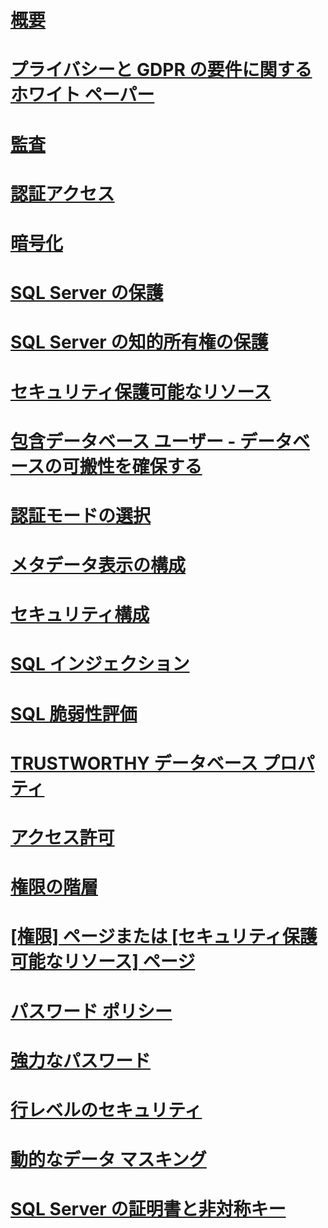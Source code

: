 # [概要](security-center-for-sql-server-database-engine-and-azure-sql-database.md)  
# [プライバシーと GDPR の要件に関するホワイト ペーパー](microsoft-sql-and-the-gdpr-requirements.md) 
# [監査](../../relational-databases/security/auditing/sql-server-audit-database-engine.md)
# [認証アクセス](../../relational-databases/security/authentication-access/getting-started-with-database-engine-permissions.md)
# [暗号化](../../relational-databases/security/encryption/sql-server-encryption.md)
# [SQL Server の保護](securing-sql-server.md)  
# [SQL Server の知的所有権の保護](protecting-your-sql-server-intellectual-property.md)  
# [セキュリティ保護可能なリソース](securables.md)  
# [包含データベース ユーザー - データベースの可搬性を確保する](contained-database-users-making-your-database-portable.md)  
# [認証モードの選択](choose-an-authentication-mode.md)  
# [メタデータ表示の構成](metadata-visibility-configuration.md)  
# [セキュリティ構成](surface-area-configuration.md)  
# [SQL インジェクション](sql-injection.md)
# [SQL 脆弱性評価](sql-vulnerability-assessment.md)  
# [TRUSTWORTHY データベース プロパティ](trustworthy-database-property.md)  
# [アクセス許可](permissions-database-engine.md)  
# [権限の階層](permissions-hierarchy-database-engine.md)  
# [[権限] ページまたは [セキュリティ保護可能なリソース] ページ](permissions-or-securables-page.md)  
# [パスワード ポリシー](password-policy.md)  
# [強力なパスワード](strong-passwords.md)  
# [行レベルのセキュリティ](row-level-security.md)  
# [動的なデータ マスキング](dynamic-data-masking.md)  
# [SQL Server の証明書と非対称キー](sql-server-certificates-and-asymmetric-keys.md)  
